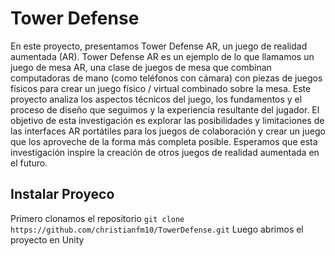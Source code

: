 <h1>Tower Defense</h1>

<p>En este proyecto, presentamos Tower Defense AR, un juego de realidad aumentada (AR). Tower Defense AR es un ejemplo de lo que llamamos un juego de mesa AR, una clase de juegos de mesa que combinan computadoras de mano (como teléfonos con cámara) con piezas de juegos físicos para crear un juego físico / virtual combinado sobre la mesa. Este proyecto analiza los aspectos técnicos del juego, los fundamentos y el proceso de diseño que seguimos y la experiencia resultante del jugador. El objetivo de esta investigación es explorar las posibilidades y limitaciones de las interfaces AR portátiles para los juegos de colaboración y crear un juego que los aproveche de la forma más completa posible. Esperamos que esta investigación inspire la creación de otros juegos de realidad aumentada en el futuro.</p>

<h2>Instalar Proyeco</h2>
Primero clonamos el repositorio
<code>git clone https://github.com/christianfm10/TowerDefense.git</code>
Luego abrimos el proyecto en Unity

